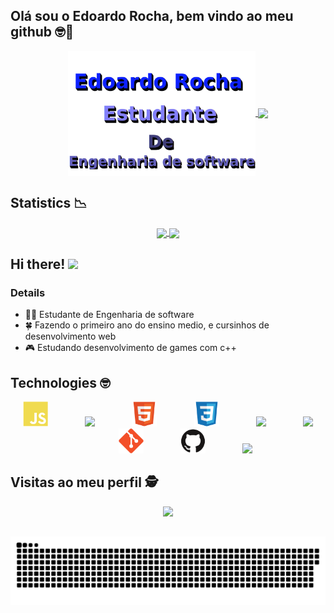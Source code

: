 

## Olá sou o Edoardo Rocha, bem vindo ao meu github 🤓🖖

<p align="center">
  <a href="#">
    <img align="center" width="300" src="src/assets/Edoardo.png" />
  </a>
  <a href="#">
    <img align="center" width="450" src="https://c.tenor.com/rmNGGmy9nKgAAAAd/project-app.gif" />
  </a>
</p>


##  Statistics 📉
<p align="center">
  <a href="https://github.com/anuraghazra/github-readme-stats">
    <img
      align="center"
      src="https://github-readme-stats.vercel.app/api?username=EdoardoRocha&show_icons=true&theme=monokai&include_all_commits=true&count_private=true" />
    <img
      align="center"
      height="165"
      src="https://github-readme-stats.vercel.app/api/top-langs/?username=EdoardoRocha&layout=compact&langs_count=7&theme=monokai"
    />
  </a>
</p>

  ## Hi there! <img src="https://raw.githubusercontent.com/iampavangandhi/iampavangandhi/master/gifs/Hi.gif" width="30px"></h2>
  ### Details
  - 👨‍💻 Estudante de Engenharia de software 
  - 🍀 Fazendo o primeiro ano do ensino medio, e cursinhos de desenvolvimento web
  - :video_game: Estudando desenvolvimento de games com c++

## Technologies 🤓



  <p align="center">
  <img height="40" src="https://raw.githubusercontent.com/devicons/devicon/master/icons/javascript/javascript-plain.svg">
    &nbsp;&nbsp;&nbsp;&nbsp;&nbsp;&nbsp;&nbsp;&nbsp;&nbsp;&nbsp;&nbsp;&nbsp;&nbsp;
    <img height="40" src="https://cdn.jsdelivr.net/gh/devicons/devicon/icons/bootstrap/bootstrap-plain.svg">
    &nbsp;&nbsp;&nbsp;&nbsp;&nbsp;&nbsp;&nbsp;&nbsp;&nbsp;&nbsp;&nbsp;&nbsp;&nbsp;
    <img height="40" src="https://raw.githubusercontent.com/devicons/devicon/master/icons/html5/html5-original.svg">
    &nbsp;&nbsp;&nbsp;&nbsp;&nbsp;&nbsp;&nbsp;&nbsp;&nbsp;&nbsp;&nbsp;&nbsp;&nbsp;
    <img height="40" src="https://raw.githubusercontent.com/devicons/devicon/master/icons/css3/css3-original.svg">
    &nbsp;&nbsp;&nbsp;&nbsp;&nbsp;&nbsp;&nbsp;&nbsp;&nbsp;&nbsp;&nbsp;&nbsp;&nbsp;
    <img height="40" src="https://cdn.jsdelivr.net/gh/devicons/devicon/icons/cplusplus/cplusplus-original.svg">
    &nbsp;&nbsp;&nbsp;&nbsp;&nbsp;&nbsp;&nbsp;&nbsp;&nbsp;&nbsp;&nbsp;&nbsp;&nbsp;
    <img height="40" src="https://cdn.jsdelivr.net/gh/devicons/devicon/icons/nodejs/nodejs-original.svg">
     &nbsp;&nbsp;&nbsp;&nbsp;&nbsp;&nbsp;&nbsp;&nbsp;&nbsp;&nbsp;&nbsp;&nbsp;&nbsp;
    <img height="40" src="https://raw.githubusercontent.com/devicons/devicon/master/icons/git/git-original.svg">
    &nbsp;&nbsp;&nbsp;&nbsp;&nbsp;&nbsp;&nbsp;&nbsp;&nbsp;&nbsp;&nbsp;&nbsp;&nbsp;
    <img height="40" src="https://raw.githubusercontent.com/devicons/devicon/master/icons/github/github-original.svg">
    &nbsp;&nbsp;&nbsp;&nbsp;&nbsp;&nbsp;&nbsp;&nbsp;&nbsp;&nbsp;&nbsp;&nbsp;&nbsp;
    <img height="40" src="https://cdn.jsdelivr.net/gh/devicons/devicon/icons/react/react-original.svg" >
  </p>
 
 ## Visitas ao meu perfil :detective:
 
 <p align="center"> 
   <img alingn="center" src="https://profile-counter.glitch.me/EdoardoRocha/count.svg" />
 </p>
 
 ##


![Snake animation](https://github.com/EdoardoRocha/EdoardoRocha/blob/output/github-contribution-grid-snake.svg)
 
